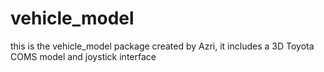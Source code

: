 # vehicle_model

this is the vehicle_model package created by Azri, it includes a 3D Toyota COMS model and joystick interface
